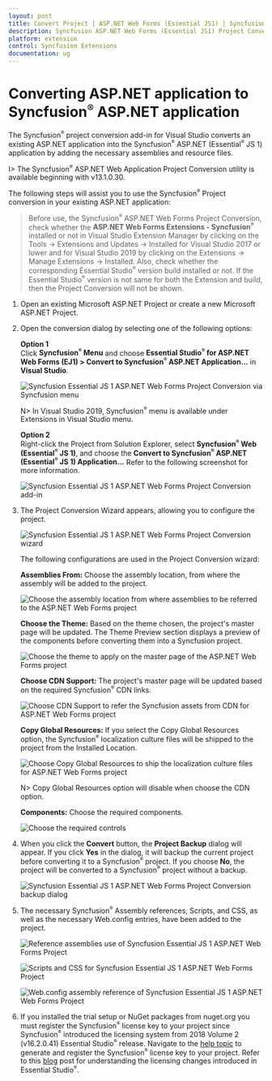 ```yaml
---
layout: post
title: Convert Project | ASP.NET Web Forms (Essential JS1) | Syncfusion
description: Syncfusion ASP.NET Web Forms (Essential JS1) Project Conversion Extension that converts an existing ASP.NET project into a Essential JS1 ASP.NET Project.
platform: extension
control: Syncfusion Extensions
documentation: ug
---
```


# Converting ASP.NET application to Syncfusion<sup style="font-size:70%">&reg;</sup> ASP.NET application

The Syncfusion<sup style="font-size:70%">&reg;</sup> project conversion add-in for Visual Studio converts an existing ASP.NET application into the Syncfusion<sup style="font-size:70%">&reg;</sup> ASP.NET (Essential<sup style="font-size:70%">&reg;</sup> JS 1) application by adding the necessary assemblies and resource files.

I> The Syncfusion<sup style="font-size:70%">&reg;</sup> ASP.NET Web Application Project Conversion utility is available beginning with v13.1.0.30.

The following steps will assist you to use the Syncfusion<sup style="font-size:70%">&reg;</sup> Project conversion in your existing ASP.NET application:

> Before use, the Syncfusion<sup style="font-size:70%">&reg;</sup> ASP.NET Web Forms Project Conversion, check whether the **ASP.NET Web Forms Extensions - Syncfusion<sup style="font-size:70%">&reg;</sup>** installed or not in Visual Studio Extension Manager by clicking on the Tools -> Extensions and Updates -> Installed for Visual Studio 2017 or lower and for Visual Studio 2019 by clicking on the Extensions -> Manage Extensions -> Installed. Also, check whether the corresponding Essential Studio<sup style="font-size:70%">&reg;</sup> version build installed or not. If the Essential Studio<sup style="font-size:70%">&reg;</sup> version is not same for both the Extension and build, then the Project Conversion will not be shown.

1. Open an existing Microsoft ASP.NET Project or create a new Microsoft ASP.NET Project.

2. Open the conversion dialog by selecting one of the following options: 

   **Option 1**  
   Click **Syncfusion<sup style="font-size:70%">&reg;</sup> Menu** and choose **Essential Studio<sup style="font-size:70%">&reg;</sup> for ASP.NET Web Forms (EJ1) > Convert to Syncfusion<sup style="font-size:70%">&reg;</sup> ASP.NET Application…** in **Visual Studio**.

   ![Syncfusion Essential JS 1 ASP.NET Web Forms Project Conversion via Syncfusion menu](Convert-Project_images/Syncfusion_Menu_Project_Conversion1.png)

   N> In Visual Studio 2019, Syncfusion<sup style="font-size:70%">&reg;</sup> menu is available under Extensions in Visual Studio menu.

   **Option 2**   
   Right-click the Project from Solution Explorer, select **Syncfusion<sup style="font-size:70%">&reg;</sup> Web (Essential<sup style="font-size:70%">&reg;</sup> JS 1)**, and choose the **Convert to Syncfusion<sup style="font-size:70%">&reg;</sup> ASP.NET (Essential<sup style="font-size:70%">&reg;</sup> JS 1) Application...** Refer to the following screenshot for more information.

   ![Syncfusion Essential JS 1 ASP.NET Web Forms Project Conversion add-in](Convert-Project_images/Project-Conversion-img1.png)

3. The Project Conversion Wizard appears, allowing you to configure the project.

   ![Syncfusion Essential JS 1 ASP.NET Web Forms Project Conversion wizard](Convert-Project_images/Project-Conversion-img2.png)

   The following configurations are used in the Project Conversion wizard:

   **Assemblies From:** Choose the assembly location, from where the assembly will be added to the project.
   
   ![Choose the assembly location from where assemblies to be referred to the ASP.NET Web Forms project](Convert-Project_images/Project-Conversion-img3.jpeg)
   
   **Choose the Theme:** Based on the theme chosen, the project's master page will be updated. The Theme Preview section displays a preview of the components before converting them into a Syncfusion project.
   
   ![Choose the theme to apply on the master page of the ASP.NET Web Forms project](Convert-Project_images/Project-Conversion-img4.png)

   **Choose CDN Support:** The project's master page will be updated based on the required Syncfusion<sup style="font-size:70%">&reg;</sup> CDN links.

   ![Choose CDN Support to refer the Syncfusion assets from CDN for ASP.NET Web Forms project](Convert-Project_images/Project-Conversion-img6.jpeg)
 
   **Copy Global Resources:** If you select the Copy Global Resources option, the Syncfusion<sup style="font-size:70%">&reg;</sup> localization culture files will be shipped to the project from the Installed Location.

   ![Choose Copy Global Resources to ship the localization culture files for ASP.NET Web Forms project](Convert-Project_images/Project-Conversion-img7.jpeg)   

   N> Copy Global Resources option will disable when choose the CDN option.

   **Components:** Choose the required components.

   ![Choose the required controls](Convert-Project_images/Project-Conversion-img8.jpg)

4. When you click the **Convert** button, the **Project Backup** dialog will appear. If you click **Yes** in the dialog, it will backup the current project before converting it to a Syncfusion<sup style="font-size:70%">&reg;</sup> project. If you choose **No**, the project will be converted to a Syncfusion<sup style="font-size:70%">&reg;</sup> project without a backup.

   ![Syncfusion Essential JS 1 ASP.NET Web Forms Project Conversion backup dialog](Convert-Project_images/Project-Conversion-img9.png)

5. The necessary Syncfusion<sup style="font-size:70%">&reg;</sup> Assembly references, Scripts, and CSS, as well as the necessary Web.config entries, have been added to the project.

    ![Reference assemblies use of Syncfusion Essential JS 1 ASP.NET Web Forms Project](Convert-Project_images/Project-Conversion-img10.png)

   ![Scripts and CSS for Syncfusion Essential JS 1 ASP.NET Web Forms Project](Convert-Project_images/Project-Conversion-img11.png)

   ![Web.config assembly reference of Syncfusion Essential JS 1 ASP.NET Web Forms Project](Convert-Project_images/Project-Conversion-img12.png)

6. If you installed the trial setup or NuGet packages from nuget.org you must register the Syncfusion<sup style="font-size:70%">&reg;</sup> license key to your project since Syncfusion<sup style="font-size:70%">&reg;</sup> introduced the licensing system from 2018 Volume 2 (v16.2.0.41) Essential Studio<sup style="font-size:70%">&reg;</sup> release. Navigate to the [help topic](https://help.syncfusion.com/common/essential-studio/licensing/license-key#how-to-generate-syncfusion-license-key) to generate and register the Syncfusion<sup style="font-size:70%">&reg;</sup> license key to your project. Refer to this [blog](https://blog.syncfusion.com/post/Whats-New-in-2018-Volume-2-Licensing-Changes-in-the-1620x-Version-of-Essential-Studio.aspx?_ga=2.11237684.1233358434.1587355730-230058891.1567654773) post for understanding the licensing changes introduced in Essential Studio<sup style="font-size:70%">&reg;</sup>.